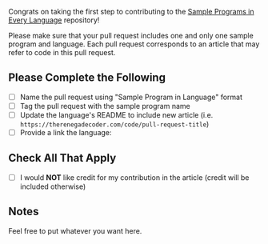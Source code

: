 Congrats on taking the first step to contributing to the [Sample Programs in Every Language](https://therenegadecoder.com/code/sample-programs-in-every-language/) repository!

Please make sure that your pull request includes one and only one sample program and language. Each pull request corresponds to an article that may refer to code in this pull request. 

## Please Complete the Following

- [ ] Name the pull request using "Sample Program in Language" format
- [ ] Tag the pull request with the sample program name
- [ ] Update the language's README to include new article (i.e. `https://therenegadecoder.com/code/pull-request-title`)
- [ ] Provide a link the language:

## Check All That Apply

- [ ] I would **NOT** like credit for my contribution in the article (credit will be included otherwise)

## Notes

Feel free to put whatever you want here.
